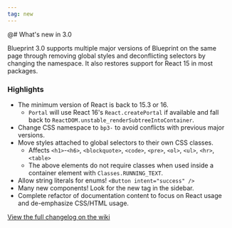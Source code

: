 ```yaml
---
tag: new
---
```


@# What's new in 3.0

Blueprint 3.0 supports multiple major versions of Blueprint on the same page through removing global styles and deconflicting selectors by changing the namespace. It also restores support for React 15 in most packages.

### Highlights

- The minimum version of React is back to 15.3 or 16.
    - `Portal` will use React 16's `React.createPortal` if available and fall back to `ReactDOM.unstable_renderSubtreeIntoContainer`.
- Change CSS namespace to `bp3-` to avoid conflicts with previous major versions.
- Move styles attached to global selectors to their own CSS classes.
    - Affects `<h1>`-`<h6>`, `<blockquote>`, `<code>`, `<pre>`, `<ol>`, `<ul>`, `<hr>`, `<table>`
    - The above elements do not require classes when used inside a container element with `Classes.RUNNING_TEXT`.
- Allow string literals for enums! `<Button intent="success" />`
- Many new components! Look for the <span class="@ns-tag @ns-intent-success @ns-minimal">new</span> tag in the sidebar.
- Complete refactor of documentation content to focus on React usage and de-emphasize CSS/HTML usage.

<a class="@ns-button @ns-intent-primary" href="https://github.com/palantir/blueprint/wiki/3.x-Changelog" target="_blank" style="margin-top: 30px;">
    View the full changelog on the wiki
</a>

